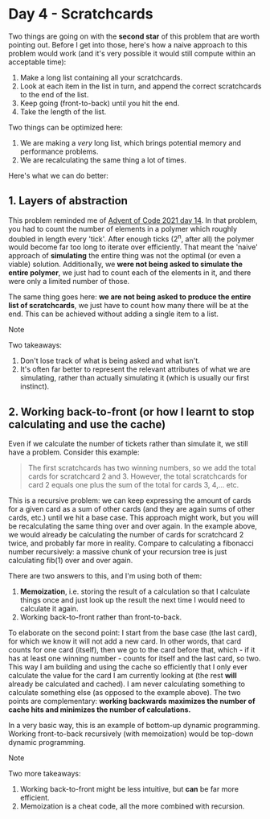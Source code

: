 # Day 4 - Scratchcards

Two things are going on with the **second star** of this problem that are worth pointing out. Before I get into those, here's how a naive approach to this problem would work (and it's very possible it would still compute within an acceptable time):

1. Make a long list containing all your scratchcards.
2. Look at each item in the list in turn, and append the correct scratchcards to the end of the list.
3. Keep going (front-to-back) until you hit the end.
4. Take the length of the list.

Two things can be optimized here:

1. We are making a *very* long list, which brings potential memory and performance problems.
2. We are recalculating the same thing a lot of times.

Here's what we can do better:

## 1. Layers of abstraction

This problem reminded me of [Advent of Code 2021 day 14](https://adventofcode.com/2021/day/14). In that problem, you had to count the number of elements in a polymer which roughly doubled in length every 'tick'. After enough ticks (2<sup>n</sup>, after all) the polymer would become far too long to iterate over efficiently. That meant the 'naive' approach of **simulating** the entire thing was not the optimal (or even a viable) solution. Additionally, we **were not being asked to simulate the entire polymer**, we just had to count each of the elements in it, and there were only a limited number of those.

The same thing goes here: **we are not being asked to produce the entire list of scratchcards**, we just have to count how many there will be at the end. This can be achieved without adding a single item to a list.

> [!Note]
> Two takeaways:
> 1. Don't lose track of what is being asked and what isn't.
> 2. It's often far better to represent the relevant attributes of what we are simulating, rather than actually simulating it (which is usually our first instinct).

## 2. Working back-to-front (or how I learnt to stop calculating and use the cache)

Even if we calculate the number of tickets rather than simulate it, we still have a problem. Consider this example:

> The first scratchcards has two winning numbers, so we add the total cards for scratchcard 2 and 3. However, the total scratchcards for card 2 equals one plus the sum of the total for cards 3, 4,... etc.

This is a recursive problem: we can keep expressing the amount of cards for a given card as a sum of other cards (and they are again sums of other cards, etc.) until we hit a base case. This approach might work, but you will be recalculating the same thing over and over again. In the example above, we would already be calculating the number of cards for scratchcard 2 twice, and probably far more in reality. Compare to calculating a fibonacci number recursively: a massive chunk of your recursion tree is just calculating fib(1) over and over again.

There are two answers to this, and I'm using both of them:

1. **Memoization**, i.e. storing the result of a calculation so that I calculate things once and just look up the result the next time I would need to calculate it again.
2. Working back-to-front rather than front-to-back.

To elaborate on the second point: I start from the base case (the last card), for which we know it will not add a new card. In other words, that card counts for one card (itself), then we go to the card before that, which - if it has at least one winning number - counts for itself and the last card, so two. This way I am building and using the cache so efficiently that I only ever calculate the value for the card I am currently looking at (the rest **will** already be calculated and cached). I am never calculating something to calculate something else (as opposed to the example above). The two points are complementary: **working backwards maximizes the number of cache hits and minimizes the number of calculations.**

In a very basic way, this is an example of bottom-up dynamic programming. Working front-to-back recursively (with memoization) would be top-down dynamic programming.

> [!Note]
> Two more takeaways:
> 1. Working back-to-front might be less intuitive, but **can** be far more efficient.
> 2. Memoization is a cheat code, all the more combined with recursion.
